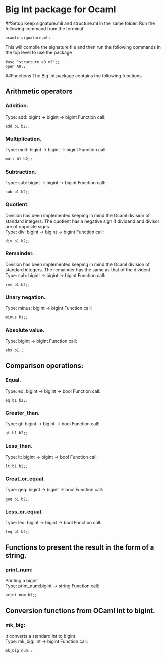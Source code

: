 # Big Int package for Ocaml
##Setup
Keep signature.mli and structure.ml in the same folder. Run the following command from the terminal 
```
ocamlc signature.mli
```
This will compile the signature file and then run the following commands in the top level to use the package
```
#use "structure_a0.ml";;
open A0;;
```
##Functions
The Big Int package contains the following functions
## Arithmetic operators
### Addition.
Type: add: bigint -> bigint -> bigint
Function call:
```
add b1 b2;;
```
### Multiplication.
Type: mult: bigint -> bigint -> bigint
Function call:
```
mult b1 b2;;
```
### Subtraction.
Type: sub: bigint -> bigint -> bigint
Function call:
```
sub b1 b2;;
```
### Quotient:
Division has been implemented keeping in mind the Ocaml division of standard integers. The quotient has a negative sign if dividend and divisor are of opposite signs.  
Type: div: bigint -> bigint -> bigint
Function call:
```
div b1 b2;;
```
### Remainder.
Division has been implemented keeping in mind the Ocaml division of standard integers. The remainder has the same as that of the divident.  
Type: sub: bigint -> bigint -> bigint
Function call:
```
rem b1 b2;;
``` 
### Unary negation.
Type: minus: bigint -> bigint
Function call:
```
minus b1;;
```
### Absolute value.  
Type: bigint -> bigint
Function call:
```
abs b1;;
```
## Comparison operations:
### Equal.   
Type: eq: bigint -> bigint -> bool
Function call:
```
eq b1 b2;;
```
### Greater_than.  
Type: gt:  bigint -> bigint -> bool
Function call:
```
gt b1 b2;;
```
### Less_than.  
Type: lt:  bigint -> bigint -> bool
Function call:
```
lt b1 b2;;
```
### Great_or_equal.  
Type: geq:  bigint -> bigint -> bool
Function call:
```
geq b1 b2;;
```
### Less_or_equal.  
Type: leq:  bigint -> bigint -> bool
Function call:
```
leq b1 b2;;
```
## Functions to present the result in the form of a string. 
### print_num:
Printing a bigint  
Type: print_num:bigint -> string
Function call:
```
print_num b1;;
```
## Conversion functions from OCaml int to bigint.
### mk_big:
It converts a standard int to bigint.  
Type: mk_big: int -> bigint
Function call:
```
mk_big num;;
```

















